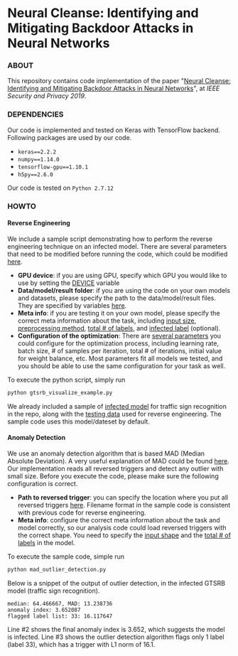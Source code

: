 # Neural Cleanse: Identifying and Mitigating Backdoor Attacks in Neural Networks
### ABOUT

This repository contains code implementation of the paper "[Neural Cleanse: Identifying and Mitigating Backdoor Attacks in Neural Networks](https://cs.ucsb.edu/~bolunwang/assets/docs/backdoor-sp19.pdf)", at *IEEE Security and Privacy 2019*.

### DEPENDENCIES

Our code is implemented and tested on Keras with TensorFlow backend. Following packages are used by our code.

- `keras==2.2.2`
- `numpy==1.14.0`
- `tensorflow-gpu==1.10.1`
- `h5py==2.6.0`

Our code is tested on `Python 2.7.12`

### HOWTO

#### Reverse Engineering

We include a sample script demonstrating how to perform the reverse engineering technique on an infected model. There are several parameters that need to be modified before running the code, which could be modified [here](gtsrb_visualize_example.py#L25-L27).

- **GPU device**: if you are using GPU, specify which GPU you would like to use by setting the [DEVICE](gtsrb_visualize_example.py#L29) variable
- **Data/model/result folder**: if you are using the code on your own models and datasets, please specify the path to the data/model/result files. They are specified by variables [here](gtsrb_visualize_example.py#L31-L37).
- **Meta info**: if you are testing it on your own model, please specify the correct meta information about the task, including [input size](gtsrb_visualize_example.py#L40-L42), [preprocessing method](gtsrb_visualize_example.py#L48), [total # of labels](gtsrb_visualize_example.py#L45), and [infected label](gtsrb_visualize_example.py#L46) (optional).
- **Configuration of the optimization**: There are [several parameters](gtsrb_visualize_example.py#L50-L67) you could configure for the optimization process, including learning rate, batch size, # of samples per iteration, total # of iterations, initial value for weight balance, etc. Most parameters fit all models we tested, and you should be able to use the same configuration for your task as well.

To execute the python script, simply run

```bash
python gtsrb_visualize_example.py
```

We already included a sample of [infected model](models/gtsrb_bottom_right_white_4_target_33.h5) for traffic sign recognition in the repo, along with the [testing data](data/gtsrb_dataset_int.h5) used for reverse engineering. The sample code uses this model/dateset by default.

#### Anomaly Detection

We use an anomaly detection algorithm that is based MAD (Median Absolute Deviation). A very useful explanation of MAD could be found [here](https://eurekastatistics.com/using-the-median-absolute-deviation-to-find-outliers/). Our implementation reads all reversed triggers and detect any outlier with small size. Before you execute the code, please make sure the following configuration is correct.

- **Path to reversed trigger**: you can specify the location where you put all reversed triggers [here](mad_outlier_detection.py#L19-L20). Filename format in the sample code is consistent with previous code for reverse engineering.
- **Meta info**: configure the correct meta information about the task and model correctly, so our analysis code could load reversed triggers with the correct shape. You need to specify the [input shape](mad_outlier_detection.py#L23-L25) and the [total # of labels](mad_outlier_detection.py#L28) in the model.

To execute the sample code, simple run

```bash
python mad_outlier_detection.py
```

Below is a snippet of the output of outlier detection, in the infected GTSRB model (traffic sign recognition).

```
median: 64.466667, MAD: 13.238736
anomaly index: 3.652087
flagged label list: 33: 16.117647
```

Line #2 shows the final anomaly index is 3.652, which suggests the model is infected. Line #3 shows the outlier detection algorithm flags only 1 label (label 33), which has a trigger with L1 norm of 16.1.





































